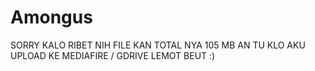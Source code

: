 # Amongus
SORRY KALO RIBET NIH FILE KAN TOTAL NYA 105 MB AN TU KLO AKU UPLOAD KE MEDIAFIRE / GDRIVE LEMOT BEUT :)

